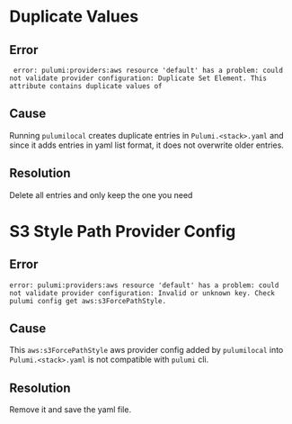 # Duplicate Values

## Error
` error: pulumi:providers:aws resource 'default' has a problem: could not validate provider configuration: Duplicate Set Element. This attribute contains duplicate values of`

## Cause

Running `pulumilocal` creates duplicate entries in `Pulumi.<stack>.yaml` and since it adds entries in yaml list format, it does not overwrite older entries.

## Resolution

Delete all entries and only keep the one you need

# S3 Style Path Provider Config

## Error

`error: pulumi:providers:aws resource 'default' has a problem: could not validate provider configuration: Invalid or unknown key. Check pulumi config get aws:s3ForcePathStyle.`

## Cause

This `aws:s3ForcePathStyle` aws provider config added by `pulumilocal` into  `Pulumi.<stack>.yaml` is not compatible with `pulumi` cli.

## Resolution

Remove it and save the yaml file.
